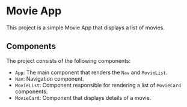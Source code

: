 # Movie App

This project is a simple Movie App that displays a list of movies.

## Components

The project consists of the following components:

- `App`: The main component that renders the `Nav` and `MovieList`.
- `Nav`: Navigation component.
- `MovieList`: Component responsible for rendering a list of `MovieCard` components.
- `MovieCard`: Component that displays details of a movie.
